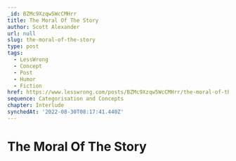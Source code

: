 ```yaml
---
_id: BZMc9Xzqw5WcCMHrr
title: The Moral Of The Story
author: Scott Alexander
url: null
slug: the-moral-of-the-story
type: post
tags:
  - LessWrong
  - Concept
  - Post
  - Humor
  - Fiction
href: https://www.lesswrong.com/posts/BZMc9Xzqw5WcCMHrr/the-moral-of-the-story
sequence: Categorisation and Concepts
chapter: Interlude
synchedAt: '2022-08-30T08:17:41.440Z'
---
```


# The Moral Of The Story
